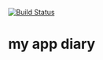 [![Build Status](https://travis-ci.org/ahmo10/new-challenge2.svg?branch=master)](https://travis-ci.org/ahmo10/new-challenge2)
# my app diary
